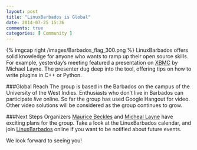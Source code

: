 ```yaml
---
layout: post
title: "LinuxBarbados is Global"
date: 2014-07-25 15:36
comments: true
categories: [ Community ]
---
```

{% imgcap right /images/Barbados_flag_300.png %}
LinuxBarbados offers solid knowledge for anyone who wants to ramp up their open source skills. For example, yesterday’s meeting featured a presentation on [XBMC](http://xbmc.org/) by Michael Layne. The presenter dug deep into the tool, offering tips on how to write plugins in C++ or Python. 

###Global Reach
The group is based in the Barbados on the campus of the University of the West Indies. Enthusiasts who don’t live in Barbados can participate _live_ online. So far the group has used Google Hangout for video. Other video solutions will be considered as the group continues to grow.

###Next Steps
Organizers [Maurice Beckles](http://www.meetup.com/LinuxBarbados/members/143194822/) and [Micheal Layne](http://www.meetup.com/LinuxBarbados/members/153574612/) have exciting plans for the group. Take a look at the LinuxBarbados calendar, and join [LinuxBarbados](http://linuxbarbados.org) online if you want to be notified about future events.

We look forward to seeing you!
